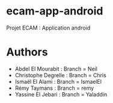 # ecam-app-android
Projet ECAM : Application android
# Authors
* Abdel El Mourabit : Branch = Neil
* Christophe Degrelle : Branch = Chris
* Ismaël El Alami : Branch = IsmaelEl
* Rémy Taymans : Branch = remy
* Yassine El Jebari : Branch = Yaladdin


